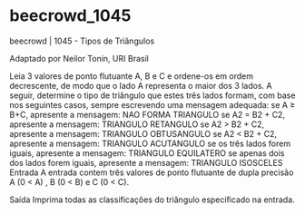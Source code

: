 # beecrowd_1045

beecrowd | 1045 - Tipos de Triângulos

Adaptado por Neilor Tonin, URI  Brasil

Leia 3 valores de ponto flutuante A, B e C e ordene-os em ordem decrescente, de modo que o lado A representa o maior dos 3 lados. A seguir, determine o tipo de triângulo que estes três lados formam, com base nos seguintes casos, sempre escrevendo uma mensagem adequada:
se A ≥ B+C, apresente a mensagem: NAO FORMA TRIANGULO
se A2 = B2 + C2, apresente a mensagem: TRIANGULO RETANGULO
se A2 > B2 + C2, apresente a mensagem: TRIANGULO OBTUSANGULO
se A2 < B2 + C2, apresente a mensagem: TRIANGULO ACUTANGULO
se os três lados forem iguais, apresente a mensagem: TRIANGULO EQUILATERO
se apenas dois dos lados forem iguais, apresente a mensagem: TRIANGULO ISOSCELES
Entrada
A entrada contem três valores de ponto flutuante de dupla precisão A (0 < A) , B (0 < B) e C (0 < C).

Saída
Imprima todas as classificações do triângulo especificado na entrada.